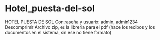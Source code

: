 # Hotel_puesta-del-sol
HOTEL PUESTA DE SOL 
Contraseña y usuario: admin, admin1234
Descomprimir Archivo zip, es la libreria para el pdf (hace los recibos y los documentos en el sistema, sin ese no tiene formato)
